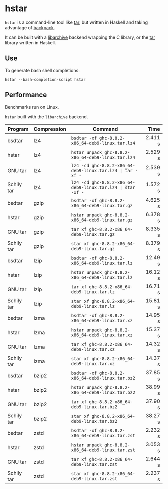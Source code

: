 # hstar

`hstar` is a command-line tool like [tar](https://www.gnu.org/software/tar/),
but written in Haskell and taking advantage of
[backpack](http://blog.ezyang.com/category/haskell/backpack/).

It can be built with
a [libarchive](http://hackage.haskell.org/package/libarchive) backend wrapping
the C library, or the [tar](http://hackage.haskell.org/package/tar) library
written in Haskell.

## Use

To generate bash shell completions:

```
hstar --bash-completion-script hstar
```

## Performance

Benchmarks run on Linux.

`hstar` built with the `libarchive` backend.

| Program | Compression | Command | Time |
| ------- | ----------- | ------- | ---: |
| bsdtar | lz4 | `bsdtar -xf ghc-8.8.2-x86_64-deb9-linux.tar.lz4` | 2.411 s |
| hstar | lz4 | `hstar unpack ghc-8.8.2-x86_64-deb9-linux.tar.lz4` | 2.529 s |
| GNU tar | lz4 | `lz4 -cd ghc-8.8.2-x86_64-deb9-linux.tar.lz4 \| tar -xf -` | 2.539 s |
| Schily tar | lz4 | `lz4 -cd ghc-8.8.2-x86_64-deb9-linux.tar.lz4 \| star -xf -` | 1.572 s |
| bsdtar | gzip | `bsdtar -xf ghc-8.8.2-x86_64-deb9-linux.tar.gz` | 4.625 s |
| hstar | gzip | `hstar unpack ghc-8.8.2-x86_64-deb9-linux.tar.gz` | 6.378 s |
| GNU tar | gzip | `tar xf ghc-8.8.2-x86_64-deb9-linux.tar.gz` | 8.335 s |
| Schily tar | gzip | `star xf ghc-8.8.2-x86_64-deb9-linux.tar.gz` | 8.379 s |
| bsdtar | lzip | `bsdtar -xf ghc-8.8.2-x86_64-deb9-linux.tar.lz` | 12.49 s |
| hstar | lzip | `hstar unpack ghc-8.8.2-x86_64-deb9-linux.tar.lz` | 16.12 s |
| GNU tar | lzip | `tar xf ghc-8.8.2-x86_64-deb9-linux.tar.lz` | 16.71 s |
| Schily tar | lzip | `star xf ghc-8.8.2-x86_64-deb9-linux.tar.lz` | 15.81 s |
| bsdtar | lzma | `bsdtar -xf ghc-8.8.2-x86_64-deb9-linux.tar.xz` | 14.95 s |
| hstar | lzma | `hstar unpack ghc-8.8.2-x86_64-deb9-linux.tar.xz` | 15.37 s |
| GNU tar | lzma | `tar xf ghc-8.8.2-x86_64-deb9-linux.tar.xz` | 14.32 s |
| Schily tar | lzma | `star xf ghc-8.8.2-x86_64-deb9-linux.tar.xz` | 14.37 s |
| bsdtar | bzip2 | `bsdtar -xf ghc-8.8.2-x86_64-deb9-linux.tar.bz2` | 37.85 s |
| hstar | bzip2 | `hstar unpack ghc-8.8.2-x86_64-deb9-linux.tar.bz2` | 38.99 s |
| GNU tar | bzip2 | `tar xf ghc-8.8.2-x86_64-deb9-linux.tar.bz2` | 37.90 s |
| Schily tar | bzip2 | `star xf ghc-8.8.2-x86_64-deb9-linux.tar.bz2` | 38.27 s |
| bsdtar | zstd | `bsdtar -xf ghc-8.8.2-x86_64-deb9-linux.tar.zst` | 2.232 s |
| hstar | zstd | `hstar unpack ghc-8.8.2-x86_64-deb9-linux.tar.zst` | 3.053 s |
| GNU tar | zstd | `tar xf ghc-8.8.2-x86_64-deb9-linux.tar.zst` | 2.644 s |
| Schily tar | zstd | `star xf ghc-8.8.2-x86_64-deb9-linux.tar.zst` | 2.237 s |
